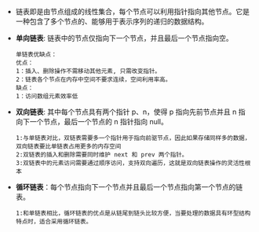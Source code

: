 - 链表即是由节点组成的线性集合，每个节点可以利用指针指向其他节点。它是一种包含了多个节点的、能够用于表示序列的递归的数据结构。

- **单向链表**: 链表中的节点仅指向下一个节点，并且最后一个节点指向空。

  ```
  单链表优缺点：
  优点：
  1：插入、删除操作不需移动其他元素, 只需改变指针。
  2：链表各个节点在内存中空间不要求连续，空间利用率高。
  缺点：
  1：访问数组元素效率低
  ```

- **双向链表**: 其中每个节点具有两个指针 p、n，使得 p 指向先前节点并且 n 指向下一个节点，最后一个节点的 n 指针指向 null。

  ```
  1:与单链表对比，双链表需要多一个指针用于指向前驱节点，因此如果存储同样多的数据，双向链表要比单链表占用更多的内存空间
  2:双链表的插入和删除需要同时维护 next 和 prev 两个指针。
  3:双链表中的元素访问需要通过顺序访问，支持双向遍历，这就是双向链表操作的灵活性根本
  ```

- **循环链表**：每个节点指向下一个节点并且最后一个节点指向第一个节点的链表。

  ```
  1:和单链表相比，循环链表的优点是从链尾到链头比较方便，当要处理的数据具有环型结构特点时，适合采用循环链表。
  ```

  

